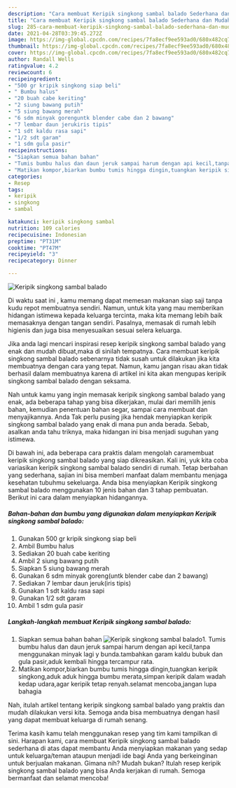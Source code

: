 ```yaml
---
description: "Cara membuat Keripik singkong sambal balado Sederhana dan Mudah Dibuat"
title: "Cara membuat Keripik singkong sambal balado Sederhana dan Mudah Dibuat"
slug: 285-cara-membuat-keripik-singkong-sambal-balado-sederhana-dan-mudah-dibuat
date: 2021-04-28T03:39:45.272Z
image: https://img-global.cpcdn.com/recipes/7fa8ecf9ee593ad0/680x482cq70/keripik-singkong-sambal-balado-foto-resep-utama.jpg
thumbnail: https://img-global.cpcdn.com/recipes/7fa8ecf9ee593ad0/680x482cq70/keripik-singkong-sambal-balado-foto-resep-utama.jpg
cover: https://img-global.cpcdn.com/recipes/7fa8ecf9ee593ad0/680x482cq70/keripik-singkong-sambal-balado-foto-resep-utama.jpg
author: Randall Wells
ratingvalue: 4.2
reviewcount: 6
recipeingredient:
- "500 gr kripik singkong siap beli"
- " Bumbu halus"
- "20 buah cabe keriting"
- "2 siung bawang putih"
- "5 siung bawang merah"
- "6 sdm minyak gorenguntk blender cabe dan 2 bawang"
- "7 lembar daun jerukiris tipis"
- "1 sdt kaldu rasa sapi"
- "1/2 sdt garam"
- "1 sdm gula pasir"
recipeinstructions:
- "Siapkan semua bahan bahan"
- "Tumis bumbu halus dan daun jeruk sampai harum dengan api kecil,tanpa menggunakan minyak lagi y bunda.tambahkan garam kaldu bubuk dan gula pasir,aduk kembali hingga tercampur rata."
- "Matikan kompor,biarkan bumbu tumis hingga dingin,tuangkan keripik singkong,aduk aduk hingga bumbu merata,simpan keripik dalam wadah kedap udara,agar keripik tetap renyah.selamat mencoba,jangan lupa bahagia"
categories:
- Resep
tags:
- keripik
- singkong
- sambal

katakunci: keripik singkong sambal 
nutrition: 109 calories
recipecuisine: Indonesian
preptime: "PT31M"
cooktime: "PT47M"
recipeyield: "3"
recipecategory: Dinner

---
```



![Keripik singkong sambal balado](https://img-global.cpcdn.com/recipes/7fa8ecf9ee593ad0/680x482cq70/keripik-singkong-sambal-balado-foto-resep-utama.jpg)

Di waktu  saat ini , kamu memang dapat memesan makanan siap saji tanpa kudu repot membuatnya sendiri. Namun, untuk kita yang mau memberikan hidangan istimewa kepada keluarga tercinta, maka kita memang lebih baik memasaknya dengan tangan sendiri. Pasalnya, memasak di rumah lebih higienis dan juga bisa menyesuaikan sesuai selera keluarga.

Jika anda lagi mencari inspirasi resep keripik singkong sambal balado yang enak dan mudah dibuat,maka di sinilah tempatnya. Cara membuat keripik singkong sambal balado  sebenarnya tidak susah untuk dilakukan jika kita membuatnya dengan cara yang tepat. Namun, kamu jangan risau akan tidak berhasil dalam membuatnya 
karena di artikel ini kita akan mengupas keripik singkong sambal balado dengan seksama.  



Nah untuk kamu yang ingin memasak keripik singkong sambal balado yang enak, ada beberapa tahap yang bisa dikerjakan, mulai dari memilih jenis bahan, kemudian penentuan bahan segar, sampai cara membuat dan menyajikannya. Anda Tak perlu pusing jika hendak menyiapkan keripik singkong sambal balado yang enak di mana pun anda berada. Sebab, asalkan anda  tahu triknya, maka hidangan ini bisa menjadi suguhan yang istimewa.

Di bawah ini, ada beberapa cara praktis  dalam mengolah caramembuat keripik singkong sambal balado yang siap dikreasikan. Kali ini, yuk kita coba variasikan keripik singkong sambal balado sendiri di rumah. Tetap berbahan yang sederhana, sajian ini bisa memberi manfaat dalam membantu menjaga kesehatan tubuhmu sekeluarga. Anda bisa menyiapkan Keripik singkong sambal balado menggunakan 10 jenis bahan dan 3 tahap pembuatan. Berikut ini cara dalam menyiapkan hidangannya.

<!--inarticleads1-->

##### Bahan-bahan dan bumbu yang digunakan dalam menyiapkan Keripik singkong sambal balado:

1. Gunakan 500 gr kripik singkong siap beli
1. Ambil  Bumbu halus
1. Sediakan 20 buah cabe keriting
1. Ambil 2 siung bawang putih
1. Siapkan 5 siung bawang merah
1. Gunakan 6 sdm minyak goreng(untk blender cabe dan 2 bawang)
1. Sediakan 7 lembar daun jeruk(iris tipis)
1. Gunakan 1 sdt kaldu rasa sapi
1. Gunakan 1/2 sdt garam
1. Ambil 1 sdm gula pasir




<!--inarticleads2-->

##### Langkah-langkah membuat Keripik singkong sambal balado:

1. Siapkan semua bahan bahan
<img src="https://img-global.cpcdn.com/steps/dfce6e0c0dc15dcf/160x128cq70/keripik-singkong-sambal-balado-langkah-memasak-1-foto.jpg" alt="Keripik singkong sambal balado">1. Tumis bumbu halus dan daun jeruk sampai harum dengan api kecil,tanpa menggunakan minyak lagi y bunda.tambahkan garam kaldu bubuk dan gula pasir,aduk kembali hingga tercampur rata.
1. Matikan kompor,biarkan bumbu tumis hingga dingin,tuangkan keripik singkong,aduk aduk hingga bumbu merata,simpan keripik dalam wadah kedap udara,agar keripik tetap renyah.selamat mencoba,jangan lupa bahagia




Nah, itulah artikel tentang  keripik singkong sambal balado  yang praktis dan mudah dilakukan versi kita. Semoga anda bisa membuatnya dengan hasil yang dapat membuat keluarga di rumah senang. 

Terima kasih kamu telah menggunakan resep yang tim kami tampilkan di sini. Harapan kami, cara membuat  Keripik singkong sambal balado sederhana di atas dapat membantu Anda menyiapkan makanan yang sedap untuk keluarga/teman ataupun menjadi ide bagi Anda yang berkeinginan untuk berjualan makanan. Gimana nih? Mudah bukan? Itulah resep keripik singkong sambal balado yang bisa Anda kerjakan di rumah. Semoga bermanfaat dan selamat mencoba!

